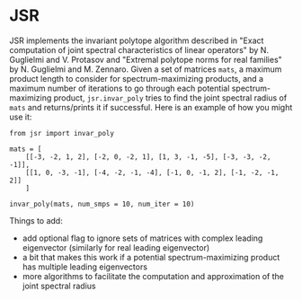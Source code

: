 # JSR

JSR implements the invariant polytope algorithm described in "Exact computation of joint spectral characteristics of linear operators" by N. Guglielmi and V. Protasov and "Extremal polytope norms for real families" by N. Guglielmi and M. Zennaro. Given a set of matrices `mats`, a maximum product length to consider for spectrum-maximizing products, and a maximum number of iterations to go through each potential spectrum-maximizing product, `jsr.invar_poly` tries to find the joint spectral radius of `mats` and returns/prints it if successful. Here is an example of how you might use it:

```
from jsr import invar_poly

mats = [
    [[-3, -2, 1, 2], [-2, 0, -2, 1], [1, 3, -1, -5], [-3, -3, -2, -1]],
    [[1, 0, -3, -1], [-4, -2, -1, -4], [-1, 0, -1, 2], [-1, -2, -1, 2]]
    ]

invar_poly(mats, num_smps = 10, num_iter = 10)
```

Things to add: 
- add optional flag to ignore sets of matrices with complex leading eigenvector (similarly for real leading eigenvector)
- a bit that makes this work if a potential spectrum-maximizing product has multiple leading eigenvectors
- more algorithms to facilitate the computation and approximation of the joint spectral radius
